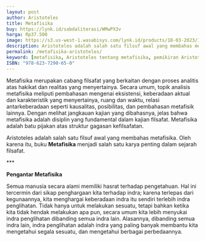 ```yaml
---
layout: post
author: Aristoteles
title: Metafisika
buy: https://lynk.id/sabdaliterasi/WMwPX3v
harga: Rp37.500
image: https://s3.us-west-1.wasabisys.com/lynk.id/products/18-03-2023/1679117539036_8816123
description: Aristoteles adalah salah satu filsuf awal yang membahas metafisika. Oleh karena itu, buku Metafisika menjadi salah satu karya penting dalam sejarah fi
permalink: /metafisika-aristoteles/
keyword: [metafisika, Aristoteles tentang metafisika, pemikiran Aristoteles, karya-karya Aristoteles, filsafat metafisika, pengantar metafisika]
ISBN: "978-623-7290-65-0"
---
```

<p>Metafisika merupakan cabang filsafat yang berkaitan dengan proses analitis atas hakikat dan realitas yang menyertainya. Secara umum, topik analisis metafisika meliputi pembahasan mengenai eksistensi, keberadaan aktual dan karakteristik yang menyertainya, ruang dan waktu, relasi antarkeberadaan seperti kausalitas, posibilitas, dan pembahasan metafisik lainnya. Dengan melihat jangkauan kajian yang dibahasnya, jelas bahwa metafisika adalah disiplin yang fundamental dalam kajian filsafat. Metafisika adalah batu pijakan atas struktur gagasan kefilsafatan.</p><p>Aristoteles adalah salah satu filsuf awal yang membahas metafisika. Oleh karena itu, buku <strong>Metafisika</strong> menjadi salah satu karya penting dalam sejarah filsafat.</p><p>***</p><p><strong>Pengantar Metafisika</strong></p><p>Semua manusia secara alami memiliki hasrat terhadap pengetahuan. Hal ini tercermin dari sikap penghargaan kita terhadap indra; karena terlepas dari kegunaannya, kita menghargai keberadaan indra itu sendiri terlebih indra penglihatan. Tidak hanya untuk melakukan sesuatu, tetapi bahkan ketika kita tidak hendak melakukan apa pun, secara umum kita lebih menyukai indra penglihatan dibanding semua indra lain. Alasannya, dibanding semua indra lain, indra penglihatan adalah indra yang paling banyak membantu kita mengetahui segala sesuatu, dan mengetahui berbagai perbedaannya.</p>
